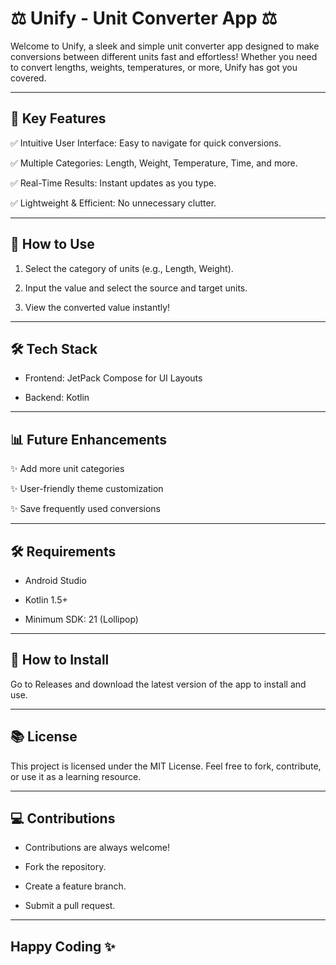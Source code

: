 # ⚖ Unify - Unit Converter App ⚖
Welcome to Unify, a sleek and simple unit converter app designed to make conversions between different units fast and effortless! Whether you need to convert lengths, weights, temperatures, or more, Unify has got you covered.

---

## 🔧 Key Features

✅ Intuitive User Interface: Easy to navigate for quick conversions.

✅ Multiple Categories: Length, Weight, Temperature, Time, and more.

✅ Real-Time Results: Instant updates as you type.

✅ Lightweight & Efficient: No unnecessary clutter.

---

## 📑 How to Use

1. Select the category of units (e.g., Length, Weight).

2. Input the value and select the source and target units.

3. View the converted value instantly!

---

## 🛠 Tech Stack

- Frontend: JetPack Compose for UI Layouts

- Backend: Kotlin

---

## 📊 Future Enhancements

✨ Add more unit categories

✨ User-friendly theme customization

✨ Save frequently used conversions

---

## 🛠 Requirements

- Android Studio

- Kotlin 1.5+

- Minimum SDK: 21 (Lollipop)

---

## 📲 How to Install

Go to Releases and download the latest version of the app to install and use.

---

## 📚 License

This project is licensed under the MIT License. Feel free to fork, contribute, or use it as a learning resource.

---

## 💻 Contributions

- Contributions are always welcome!

- Fork the repository.

- Create a feature branch.

- Submit a pull request.

---

## Happy Coding ✨
